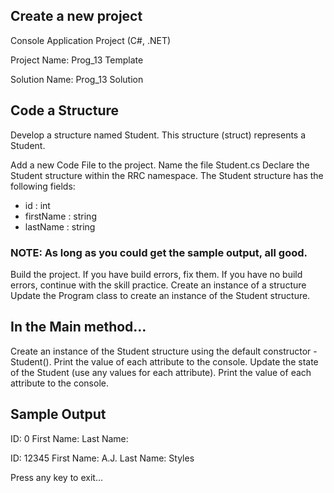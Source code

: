 ## Create a new project
Console Application Project (C#, .NET)

Project Name: Prog_13 Template

Solution Name: Prog_13 Solution

## Code a Structure
Develop a structure named Student. This structure (struct) represents a Student.

Add a new Code File to the project. Name the file Student.cs
Declare the Student structure within the RRC namespace. The Student structure has the following fields:
- id : int
- firstName : string
- lastName : string


### NOTE: As long as you could get the sample output, all good. 


Build the project. If you have build errors, fix them. If you have no build errors, continue with the skill practice.
Create an instance of a structure
Update the Program class to create an instance of the Student structure.

## In the Main method…

Create an instance of the Student structure using the default constructor - Student().
Print the value of each attribute to the console.
Update the state of the Student (use any values for each attribute).
Print the value of each attribute to the console.

## Sample Output

ID: 0
First Name:
Last Name:

ID: 12345
First Name: A.J.
Last Name: Styles

Press any key to exit...
